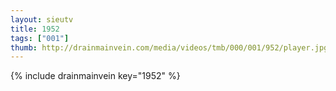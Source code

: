 ```yaml
--- 
layout: sieutv
title: 1952
tags: ["001"]
thumb: http://drainmainvein.com/media/videos/tmb/000/001/952/player.jpg
---
```

{% include drainmainvein key="1952" %} 
